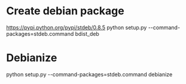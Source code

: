
# Create debian package
https://pypi.python.org/pypi/stdeb/0.8.5
python setup.py --command-packages=stdeb.command bdist_deb

# Debianize
python setup.py --command-packages=stdeb.command debianize
